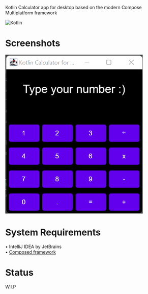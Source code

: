 
Kotlin Calculator app for desktop based on the modern Compose Multiplatform framework 

![Kotlin](https://img.shields.io/badge/kotlin-%230095D5.svg?style=for-the-badge&logo=kotlin&logoColor=white)
<br/>

# Screenshots
<img src="https://github.com/daviiid99/Kotlin_Calculator_Desktop/blob/master/github/Kotlin_Calculator.png">

<br/>

# System Requirements
• IntelliJ IDEA by JetBrains<br/>
• <a href="https://github.com/JetBrains/compose-jb/tree/master/tutorials/Getting_Started">Composed framework</a><br/>

# Status
W.I.P

